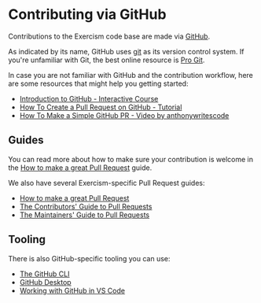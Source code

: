 # Contributing via GitHub

Contributions to the Exercism code base are made via [GitHub][github].

As indicated by its name, GitHub uses [git][git] as its version control system.
If you're unfamiliar with Git, the best online resource is [Pro Git][pro-git].

In case you are not familiar with GitHub and the contribution workflow, here are some resources that might help you getting started:

- [Introduction to GitHub - Interactive Course][github-course]
- [How To Create a Pull Request on GitHub - Tutorial][pr-tutorial]
- [How To Make a Simple GitHub PR - Video by anthonywritescode][anthonywritescode]

## Guides

You can read more about how to make sure your contribution is welcome in the [How to make a great Pull Request][great-pr] guide.

We also have several Exercism-specific Pull Request guides:

- [How to make a great Pull Request][how-to-make-a-great-pr]
- [The Contributors' Guide to Pull Requests][contributors-pr-guide]
- [The Maintainers' Guide to Pull Requests][maintainers-pr-guide]

## Tooling

There is also GitHub-specific tooling you can use:

- [The GitHub CLI][github-cli]
- [GitHub Desktop][github-desktop]
- [Working with GitHub in VS Code][github-vs-code]

[tasks]: https://exercism.org/contributing/tasks
[github]: https://github.com
[github-course]: https://lab.github.com/githubtraining/introduction-to-github
[github-cli]: https://cli.github.com/
[github-desktop]: https://desktop.github.com/
[github-vs-code]: https://code.visualstudio.com/docs/editor/github
[pr-tutorial]: https://www.digitalocean.com/community/tutorials/how-to-create-a-pull-request-on-github
[anthonywritescode]: https://www.youtube.com/watch?v=cysuuUtbC6E
[great-pr]: https://exercism.org/docs/community/being-a-good-community-member/pull-requests
[contributors-pr-guide]: /docs/building/github/contributors-pull-request-guide
[maintainers-pr-guide]: /docs/building/github/maintainers-pull-request-guide
[how-to-make-a-great-pr]: /docs/community/being-a-good-community-member/pull-requests
[pro-git]: https://git-scm.com/book/en/v2
[git]: https://git-scm.com/
